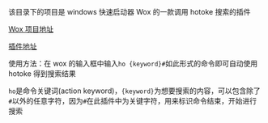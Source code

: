 该目录下的项目是 windows 快速启动器 Wox 的一款调用 hotoke 搜索的插件

[Wox 项目地址](https://github.com/qianlifeng/wox)

[插件地址](http://www.wox.one/plugin/268)

使用方法：在 wox 的输入框中输入`ho {keyword}#`如此形式的命令即可自动使用 hotoke 得到搜索结果

`ho`是命令关键词(action keyword)，`{keyword}`为想要搜索的内容，可以包含除了`#`以外的任意字符，因为`#`在此插件中为关键字符，用来标识命令结束，开始进行搜索